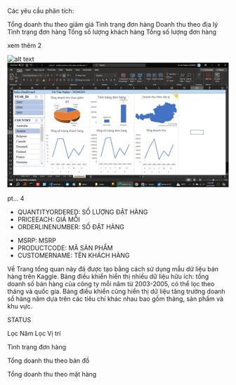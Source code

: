 <!-- 🍀 2. Viết Requirement cần phân tích -->

Các yêu cầu phân tích: 

Tổng doanh thu theo giảm giá
Tình trạng đơn hàng
Doanh thu theo địa lý
Tình trạng đơn hàng
Tổng số lượng khách hàng
Tổng số lượng đơn hàng

<!-- 🍀 3. Xác định các DIM, FACT -->






<!-- 🍀 4. Vẽ voi DIM -->

xem thêm 2

<!-- 🍀 5. Xây dựng một dashboard trên dữ liệu này theo requirement. -->


<!-- ![alt text](image.png) -->
![alt text](image-1.png)
![alt text](image-2.png)
<!-- 🍀 6. Phân tích trên dashboard vừa xây dựng. -->

pt... 4
<!--  -->

- QUANTITYORDERED: SỐ LƯỢNG ĐẶT HÀNG
- PRICEEACH: GIÁ MỖI
- ORDERLINENUMBER: SỐ ĐẶT HÀNG
<!-- - SALES: VIỆC BÁN HÀNG -->
<!-- - : DÒNG SẢN PHẨM -->
- MSRP: MSRP
- PRODUCTCODE: MÃ SẢN PHẨM
- CUSTOMERNAME: TÊN KHÁCH HÀNG
 


<!--  -->
Về
Trang tổng quan này đã được tạo bằng cách sử dụng mẫu dữ liệu bán hàng trên Kaggle. Bảng điều khiển hiển thị nhiều dữ liệu hữu ích: tổng doanh số bán hàng của công ty mỗi năm từ 2003-2005, có thể lọc theo tháng và quốc gia. Bảng điều khiển cũng hiển thị dữ liệu tăng trưởng doanh số hàng năm dựa trên các tiêu chí khác nhau bao gồm tháng, sản phẩm và khu vực.
<!--  -->
<!-- QTR, MONTH, YEAR -->
<!-- CITY, STATE, COUNTRY, TERRITORY -->
<!-- PRODUCTLINE, DEALSIZE -->
STATUS

<!--  -->
<!--  -->
Lọc Năm
Lọc Vị trí

<!-- Tổng đơn hàng -->
<!-- Tổng khách hàng -->
<!-- Tổng doanh thu -->

Tình trạng đơn hàng

Tổng doanh thu theo bản đồ

Tổng doanh thu theo mặt hàng
